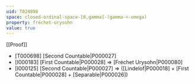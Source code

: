 ```yaml
---
uid: T024898
space: closed-ordinal-space-[0,gamma]-(gamma-<-omega)
property: fréchet-urysohn
value: true
---
```

[[Proof]]

* [T000698] [Second Countable|P000027]
* [I000183] [First Countable|P000028] => [Fréchet Urysohn|P000080]
* [I000125] [Second Countable|P000027] => ([Lindelof|P000018] + [First Countable|P000028] + [Separable|P000026])

